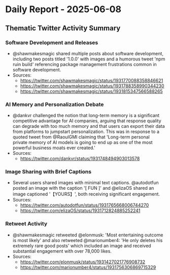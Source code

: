 # Daily Report - 2025-06-08

## Thematic Twitter Activity Summary

### Software Development and Releases
- @shawmakesmagic shared multiple posts about software development, including two posts titled '1.0.0' with images and a humorous tweet 'npm ruin build' referencing package management frustrations common in software development.
- Sources:
  - https://twitter.com/shawmakesmagic/status/1931770088358846621
  - https://twitter.com/shawmakesmagic/status/1931788358990344230
  - https://twitter.com/shawmakesmagic/status/1931815347566588265

### AI Memory and Personalization Debate
- @dankvr challenged the notion that long-term memory is a significant competitive advantage for AI companies, arguing that response quality can degrade with too much memory and that users can export their data from platforms to jumpstart personalization. This was in response to a quoted tweet from @RaoulGMI claiming that 'Long-term personal private memory of AI models is going to end up as one of the most powerful business moats ever created.'
- Sources:
  - https://twitter.com/dankvr/status/1931748494903013578

### Image Sharing with Brief Captions
- Several users shared images with minimal text captions. @autodotfun posted an image with the caption '[ FUN ]' and @elizaOS shared an image captioned '【YOURS】', both receiving significant engagement.
- Sources:
  - https://twitter.com/autodotfun/status/1931765668006744270
  - https://twitter.com/elizaOS/status/1931712824885252241

### Retweet Activity
- @shawmakesmagic retweeted @elonmusk: 'Most entertaining outcome is most likely' and also retweeted @marionumber4: 'He only deletes his extremely rare good posts' which included an image and received substantial engagement with over 78,000 likes.
- Sources:
  - https://twitter.com/elonmusk/status/1931427021776908732
  - https://twitter.com/marionumber4/status/1931756306869715329